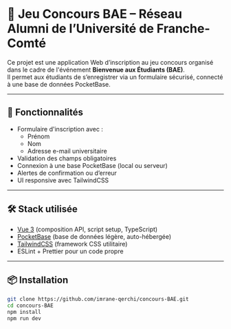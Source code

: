 # 🎉 Jeu Concours BAE – Réseau Alumni de l’Université de Franche-Comté

Ce projet est une application Web d’inscription au jeu concours organisé dans le cadre de l'événement **Bienvenue aux Étudiants (BAE)**.  
Il permet aux étudiants de s’enregistrer via un formulaire sécurisé, connecté à une base de données PocketBase.

---

## 🚀 Fonctionnalités

- Formulaire d'inscription avec :
  - Prénom
  - Nom
  - Adresse e-mail universitaire
- Validation des champs obligatoires
- Connexion à une base PocketBase (local ou serveur)
- Alertes de confirmation ou d’erreur
- UI responsive avec TailwindCSS

---

## 🛠️ Stack utilisée

- [Vue 3](https://vuejs.org/) (composition API, script setup, TypeScript)
- [PocketBase](https://pocketbase.io/) (base de données légère, auto-hébergée)
- [TailwindCSS](https://tailwindcss.com/) (framework CSS utilitaire)
- ESLint + Prettier pour un code propre

---

## 📦 Installation

```bash
git clone https://github.com/imrane-qerchi/concours-BAE.git
cd concours-BAE
npm install
npm run dev
```
